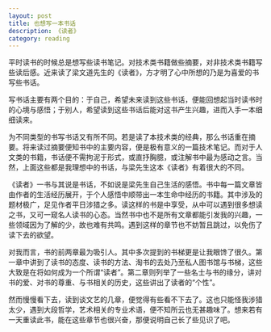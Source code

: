 ```yaml
---
layout: post
title: 也想写一本书话
description: 《读者》
category: reading
---
```


平时读书的时候总是想写些读书笔记。对技术类书籍做些摘要，对非技术类书籍写些读后感。近来读了梁文道先生的《读者》，方才明了心中所想的乃是为喜爱的书写些书话。  

写书话主要有两个目的：于自己，希望未来读到这些书话，便能回想起当时读书时的心境与感悟；于别人，希望读到这些书话后能对这书产生兴趣，进而入手一本细细读来。

为不同类型的书写书话又有所不同。若是读了本技术类的经典，那么书话重在摘要。将来读过摘要便知书中的主要内容，便是极有意义的一篇技术笔记。而对于人文类的书籍，书话便不需拘泥于形式，或直抒胸臆，或注解书中最为感动之言。当然，上面这些都是我理想中的书话，与梁先生这本《读者》有着很大的不同。

《读者》一书与其说是书话，不如说是梁先生自己生活的感悟。书中每一篇文章皆由作者的生活经历展开，于个人感悟中顺带出一本生命中经历的书籍。其中涉及的题材极广，足见作者平日涉猎之多。读这样的书是中享受，从中可以遇到很多想读之书，又可一窥名人读书的心态。当然书中也不是所有文章都能引发我的兴趣，一些领域因为了解的少，故也难有共鸣。遇到这样的章节也不妨暂且跳过，以免伤了读下去的欲望。

对我而言，书的前两章最为吸引人。其中多次提到的书梯更是让我眼馋了很久。第一章中讲到了读书的态度、读书的方法、淘书的去处乃至私人图书馆与书梯，这些大致是在将如何成为一个所谓“读者”。第二章则列举了一些名士与书的缘分，讲对书的爱、对书的尊重、与书相关的历史，这些讲出了读者的“个性”。

然而慢慢看下去，读到谈文艺的几章，便觉得有些看不下去了。这也只能怪我涉猎太少，遇到大段哲学，艺术相关的专业术语，便不知所云也无甚趣味了。想来若有一天重读此书，能在这些章节也很兴奋，那便说明自己长了些见识了吧。

